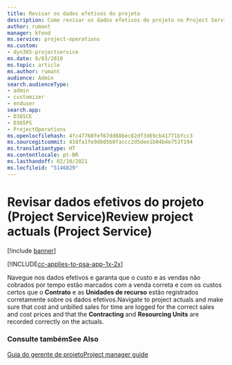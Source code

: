 ```yaml
---
title: Revisar os dados efetivos do projeto
description: Como revisar os dados efetivos do projeto no Project Service
author: rumant
manager: kfend
ms.service: project-operations
ms.custom:
- dyn365-projectservice
ms.date: 8/03/2018
ms.topic: article
ms.author: rumant
audience: Admin
search.audienceType:
- admin
- customizer
- enduser
search.app:
- D365CE
- D365PS
- ProjectOperations
ms.openlocfilehash: 4fc47760fef67dd88bec82df3d69cb41771bfcc3
ms.sourcegitcommit: 418fa1fe9d605b8faccc2d5dee1b04b4e753f194
ms.translationtype: HT
ms.contentlocale: pt-BR
ms.lasthandoff: 02/10/2021
ms.locfileid: "5146829"
---
```

# <a name="review-project-actuals-project-service"></a><span data-ttu-id="061da-103">Revisar dados efetivos do projeto (Project Service)</span><span class="sxs-lookup"><span data-stu-id="061da-103">Review project actuals (Project Service)</span></span>

[!include [banner](../includes/psa-now-project-operations.md)]

[!INCLUDE[cc-applies-to-psa-app-1x-2x](../includes/cc-applies-to-psa-app-1x-2x.md)]

<span data-ttu-id="061da-104">Navegue nos dados efetivos e garanta que o custo e as vendas não cobrados por tempo estão marcados com a venda correta e com os custos certos que o **Contrato** e as **Unidades de recurso** estão registrados corretamente sobre os dados efetivos.</span><span class="sxs-lookup"><span data-stu-id="061da-104">Navigate to project actuals and make sure that cost and unbilled sales for time are logged for the correct sales and cost prices and that the **Contracting** and **Resourcing Units** are recorded correctly on the actuals.</span></span>  
  
### <a name="see-also"></a><span data-ttu-id="061da-105">Consulte também</span><span class="sxs-lookup"><span data-stu-id="061da-105">See Also</span></span>  
 [<span data-ttu-id="061da-106">Guia do gerente de projeto</span><span class="sxs-lookup"><span data-stu-id="061da-106">Project manager guide</span></span>](../psa/project-manager-guide.md)
